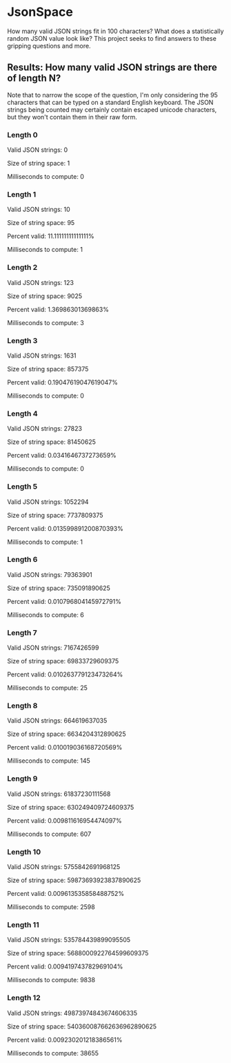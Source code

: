 # JsonSpace
How many valid JSON strings fit in 100 characters? What does a statistically random JSON value look like? This project seeks to find answers to these gripping questions and more.
## Results: How many valid JSON strings are there of length N?
Note that to narrow the scope of the question, I'm only considering the 95 characters that can be typed on a standard English keyboard. The JSON strings being counted may certainly contain escaped unicode characters, but they won't contain them in their raw form.
### Length 0
Valid JSON strings: 0

Size of string space: 1

Milliseconds to compute: 0
### Length 1
Valid JSON strings: 10

Size of string space: 95

Percent valid: 11.11111111111111%

Milliseconds to compute: 1
### Length 2
Valid JSON strings: 123

Size of string space: 9025

Percent valid: 1.36986301369863%

Milliseconds to compute: 3
### Length 3
Valid JSON strings: 1631

Size of string space: 857375

Percent valid: 0.19047619047619047%

Milliseconds to compute: 0
### Length 4
Valid JSON strings: 27823

Size of string space: 81450625

Percent valid: 0.0341646737273659%

Milliseconds to compute: 0
### Length 5
Valid JSON strings: 1052294

Size of string space: 7737809375

Percent valid: 0.013599891200870393%

Milliseconds to compute: 1
### Length 6
Valid JSON strings: 79363901

Size of string space: 735091890625

Percent valid: 0.010796804145972791%

Milliseconds to compute: 6
### Length 7
Valid JSON strings: 7167426599

Size of string space: 69833729609375

Percent valid: 0.010263779123473264%

Milliseconds to compute: 25
### Length 8
Valid JSON strings: 664619637035

Size of string space: 6634204312890625

Percent valid: 0.010019036168720569%

Milliseconds to compute: 145
### Length 9
Valid JSON strings: 61837230111568

Size of string space: 630249409724609375

Percent valid: 0.009811616954474097%

Milliseconds to compute: 607
### Length 10
Valid JSON strings: 5755842691968125

Size of string space: 59873693923837890625

Percent valid: 0.009613535858488752%

Milliseconds to compute: 2598
### Length 11
Valid JSON strings: 535784439899095505

Size of string space: 5688000922764599609375

Percent valid: 0.009419743782969104%

Milliseconds to compute: 9838
### Length 12
Valid JSON strings: 49873974843674606335

Size of string space: 540360087662636962890625

Percent valid: 0.009230201218386561%

Milliseconds to compute: 38655

